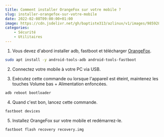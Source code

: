 ```yaml
---
title: Comment installer OrangeFox sur votre mobile ?
slug: installer-orangefox-sur-votre-mobile
date: 2022-02-08T09:00:00+01:00
image: https://cdn.jsdelivr.net/gh/baptiste313/azlinux/v1/images/9859284/raw.webp
categories:
    - Sécurité
    - Utilitaires
--- 
```


1. Vous devez d'abord installer adb, fastboot et télécharger [OrangeFox](https://orangefox.download/).

```bash
sudo apt install -y android-tools-adb android-tools-fastboot
```
2. Connectez votre mobile à votre PC via USB.

3. Exécutez cette commande ou lorsque l'appareil est éteint, maintenez les touches Volume bas + Alimentation enfoncées.

```bash
adb reboot bootloader
```

4. Quand c'est bon, lancez cette commande.

```bash
fastboot devices
```

5. Installez OrangeFox sur votre mobile et redémarrez-le.

```bash
fastboot flash recovery recovery.img
```

